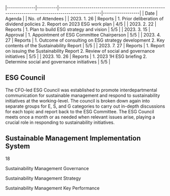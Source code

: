 |--------------|----------|---------------------------------------------------------------------------------------------------|------------------|
| Date         | Agenda   |                                                                                                   | No. of Attendees |
| 2023. 1. 26  | Reports  | 1. Prior deliberation of dividend policies 2. Report on 2023 ESG work plan                        | 4/5              |
| 2023. 2. 22  | Reports  | 1. Plan to build ESG strategy and vision                                                          | 5/5              |
| 2023. 3. 15  | Approval | 1. Appointment of ESG Committee Chairperson                                                       | 5/5              |
| 2023. 4. 27  | Reports  | 1. Outcome of consulting on ESG strategy development 2. Key contents of the Sustainability Report | 5/5              |
| 2023. 7. 27  | Reports  | 1. Report on issuing the Sustainability Report 2. Review of social and governance initiatives     | 5/5              |
| 2023. 10. 26 | Reports  | 1. 2023 1H ESG briefing 2. Determine social and governance initiatives                            | 5/5              |

## **ESG Council**

The CFO-led ESG Council was established to promote interdepartmental communication for sustainable management and respond to sustainability initiatives at the working-level. The council is broken down again into separate groups for E, S, and G categories to carry out in-depth discussions for each topic and report back to the ESG Committee. The ESG Council meets once a month or as needed when relevant issues arise, playing a crucial role in responding to sustainability initiatives.

## **Sustainable Management Implementation System**

18

Sustainability Management Governance

Sustainability Management Strategy

Sustainability Management Key Performance